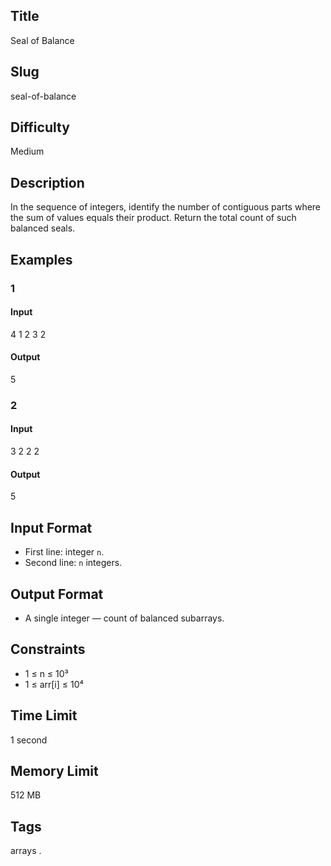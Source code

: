 ## Title

Seal of Balance

## Slug

seal-of-balance

## Difficulty

Medium

## Description

In the sequence of integers, identify the number of contiguous parts where the sum of values equals their product. Return the total count of such balanced seals.

## Examples

### 1

#### Input

4
1 2 3 2

#### Output
5

### 2

#### Input

3
2 2 2

#### Output
5

## Input Format

- First line: integer `n`.  
- Second line: `n` integers.

## Output Format

- A single integer — count of balanced subarrays.

## Constraints

- 1 ≤ n ≤ 10³  
- 1 ≤ arr[i] ≤ 10⁴

## Time Limit

1 second

## Memory Limit

512 MB

## Tags

arrays .
